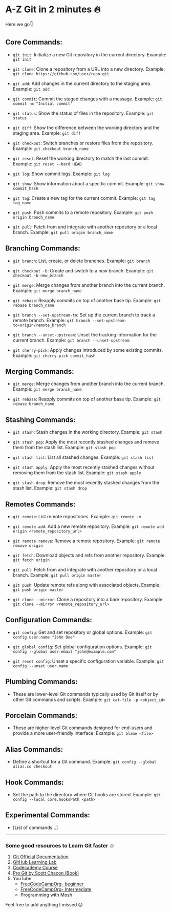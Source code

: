 # A-Z Git in 2 minutes 🔥

Here we go👇

## Core Commands:

- `git init`: Initialize a new Git repository in the current directory.
  Example: `git init`

- `git clone`: Clone a repository from a URL into a new directory.
  Example: `git clone https://github.com/user/repo.git`

- `git add`: Add changes in the current directory to the staging area.
  Example: `git add .`

- `git commit`: Commit the staged changes with a message.
  Example: `git commit -m "Initial commit"`

- `git status`: Show the status of files in the repository.
  Example: `git status`

- `git diff`: Show the difference between the working directory and the staging area.
  Example: `git diff`

- `git checkout`: Switch branches or restore files from the repository.
  Example: `git checkout branch_name`

- `git reset`: Reset the working directory to match the last commit.
  Example: `git reset --hard HEAD`

- `git log`: Show commit logs.
  Example: `git log`

- `git show`: Show information about a specific commit.
  Example: `git show commit_hash`

- `git tag`: Create a new tag for the current commit.
  Example: `git tag tag_name`

- `git push`: Push commits to a remote repository.
  Example: `git push origin branch_name`

- `git pull`: Fetch from and integrate with another repository or a local branch.
  Example: `git pull origin branch_name`

## Branching Commands:

- `git branch`: List, create, or delete branches.
  Example: `git branch`

- `git checkout -b`: Create and switch to a new branch.
  Example: `git checkout -b new_branch`

- `git merge`: Merge changes from another branch into the current branch.
  Example: `git merge branch_name`

- `git rebase`: Reapply commits on top of another base tip.
  Example: `git rebase branch_name`

- `git branch --set-upstream-to`: Set up the current branch to track a remote branch.
  Example: `git branch --set-upstream-to=origin/remote_branch`

- `git branch --unset-upstream`: Unset the tracking information for the current branch.
  Example: `git branch --unset-upstream`

- `git cherry-pick`: Apply changes introduced by some existing commits.
  Example: `git cherry-pick commit_hash`

## Merging Commands:

- `git merge`: Merge changes from another branch into the current branch.
  Example: `git merge branch_name`

- `git rebase`: Reapply commits on top of another base tip.
  Example: `git rebase branch_name`

## Stashing Commands:

- `git stash`: Stash changes in the working directory.
  Example: `git stash`

- `git stash pop`: Apply the most recently stashed changes and remove them from the stash list.
  Example: `git stash pop`

- `git stash list`: List all stashed changes.
  Example: `git stash list`

- `git stash apply`: Apply the most recently stashed changes without removing them from the stash list.
  Example: `git stash apply`

- `git stash drop`: Remove the most recently stashed changes from the stash list.
  Example: `git stash drop`

## Remotes Commands:

- `git remote`: List remote repositories.
  Example: `git remote -v`

- `git remote add`: Add a new remote repository.
  Example: `git remote add origin <remote_repository_url>`

- `git remote remove`: Remove a remote repository.
  Example: `git remote remove origin`

- `git fetch`: Download objects and refs from another repository.
  Example: `git fetch origin`

- `git pull`: Fetch from and integrate with another repository or a local branch.
  Example: `git pull origin master`

- `git push`: Update remote refs along with associated objects.
  Example: `git push origin master`

- `git clone --mirror`: Clone a repository into a bare repository.
  Example: `git clone --mirror <remote_repository_url>`

## Configuration Commands:

- `git config`: Get and set repository or global options.
  Example: `git config user.name "John Doe"`

- `git global config`: Set global configuration options.
  Example: `git config --global user.email "john@example.com"`

- `git reset config`: Unset a specific configuration variable.
  Example: `git config --unset user.name`

## Plumbing Commands:

- These are lower-level Git commands typically used by Git itself or by other Git commands and scripts.
  Example: `git cat-file -p <object_id>`

## Porcelain Commands:

- These are higher-level Git commands designed for end-users and provide a more user-friendly interface.
  Example: `git blame <file>`

## Alias Commands:

- Define a shortcut for a Git command.
  Example: `git config --global alias.co checkout`

## Hook Commands:

- Set the path to the directory where Git hooks are stored.
  Example: `git config --local core.hooksPath <path>`

## Experimental Commands:

- [List of commands...]

---

### Some good resources to Learn Git faster ☺️

1. [Git Official Documentation](https://git-scm.com/doc)
2. [GitHub Learning Lab](https://udacity.com/course/version-control-with-git--ud123)
3. [Codecademy Course](https://codecademy.com/learn/learn-git)
4. [Pro Git by Scott Chacon (Book)](https://git-scm.com/book/en/v2)
5. YouTube
   - [FreeCodeCampOrg- beginner](https://rb.gy/ljxt5s)
   - [FreeCodeCampOrg- Intermediate](https://rb.gy/1x6mc)
   - Programming with Mosh

Feel free to add anything I missed 😊
